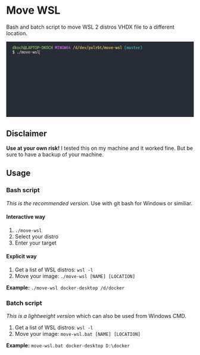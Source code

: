 # Move WSL

Bash and batch script to move WSL 2 distros VHDX file to a different location.

![Interactive Example](screencast.gif)

## Disclaimer
__Use at your own risk!__ I tested this on my machine and it worked fine. But be sure to have a backup of your machine.

## Usage

### Bash script
_This is the recommended version_. Use with git bash for Windows or similiar.

#### Interactive way
1) `./move-wsl`
2) Select your distro
3) Enter your target

#### Explicit way
1) Get a list of WSL distros: `wsl -l`
2) Move your image: `./move-wsl [NAME] [LOCATION]`

__Example:__ `./move-wsl docker-desktop /d/docker`

### Batch script
_This is a lightweight version_ which can also be used from Windows CMD.

1) Get a list of WSL distros: `wsl -l`
2) Move your image: `move-wsl.bat [NAME] [LOCATION]`

__Example:__ `move-wsl.bat docker-desktop D:\docker`
